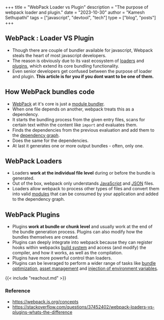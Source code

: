 +++ 
title = "WebPack Loader vs Plugin"
description = "The purpose of webpack loader and plugin."
date = "2023-10-30"
author = "Kamesh Sethupathi"
tags = ["javascript", "devtool", "tech"]
type = ["blog", "posts"]
+++

## WebPack : Loader VS Plugin
- Though there are couple of bundler available for javascript, Webpack steals the heart of most javascript developers.
- The reason is obviously due to its vast ecosystem of [loaders](https://webpack.js.org/concepts/loaders/) and [plugins](https://webpack.js.org/concepts/plugins/), which extend its core bundling functionality.
- Even senior developers get confused between the purpose of loader and plugin. **This article is for you if you dont want to be one of them.**

## How WebPack bundles code
- [WebPack](https://webpack.js.org/) at it's core is just a [module bundler](https://snipcart.com/blog/javascript-module-bundler).
- When one file depends on another, webpack treats this as a dependency.
- It starts the bundling process from the given entry files, scans for certain  text within the content like `import` and evaluates them.
- Finds the dependencies from the previous evaluation and add them to the [dependency graph](https://webpack.js.org/concepts/dependency-graph/).
- Does the same for the dependencies.
- At last it generates one or more output bundles - often, only one.

## WebPack Loaders
- Loaders **work at the individual file level** during or before the bundle is generated.
- Out of the box, webpack only understands [JavaScript](https://javascript.info/intro) and [JSON](https://www.json.org/json-en.html) files.
- Loaders allow webpack to process other types of files and convert them into valid [modules](https://webpack.js.org/concepts/modules/) that can be consumed by your application and added to the dependency graph.


## WebPack Plugins
- Plugins **work at bundle or chunk level** and usually work at the end of the bundle generation process. Plugins can also modify how the bundles themselves are created.
- Plugins can deeply integrate into webpack because they can register hooks within webpacks [build system](https://medium.com/@rahulsale_52398/javascript-build-system-141787ce07be) and access (and modify) the compiler, and how it works, as well as the compilation.
- Plugins have more powerful control than loaders.
- Plugins can be leveraged to perform a wider range of tasks like [bundle optimization](https://blog.logrocket.com/guide-performance-optimization-webpack/), [asset management](https://webpack.js.org/guides/asset-management/) and [injection of environment variables](https://prateeksurana.me/blog/using-environment-variables-with-webpack/).


{{< include "reachout.md" >}}


### Reference
- https://webpack.js.org/concepts
- https://stackoverflow.com/questions/37452402/webpack-loaders-vs-plugins-whats-the-difference